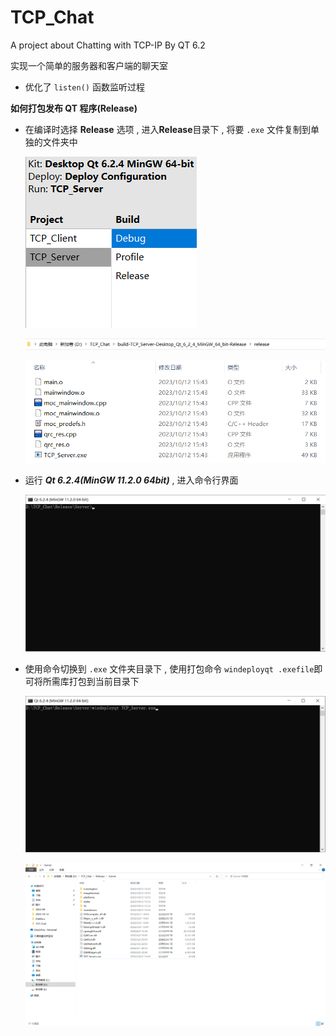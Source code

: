 # TCP_Chat
A  project about Chatting with TCP-IP By QT 6.2 

实现一个简单的服务器和客户端的聊天室

- 优化了 `listen()` 函数监听过程



**如何打包发布 QT 程序(Release)**

- 在编译时选择 **Release** 选项 , 进入**Release**目录下 , 将要 `.exe` 文件复制到单独的文件夹中

  ![Release](./src/Release.png)

  ![ReleasePath](./src/ReleasePath.png)

  ![exePath](./src/exePath.png)

- 运行 ***Qt 6.2.4(MinGW 11.2.0 64bit)*** , 进入命令行界面

  ![MinGW_CMD](./src/MinGW_CMD.png)

- 使用命令切换到 `.exe` 文件夹目录下 , 使用打包命令 `windeployqt .exefile`即可将所需库打包到当前目录下

  ![command](./src/command.png)

  ![](./src/finish.png)
